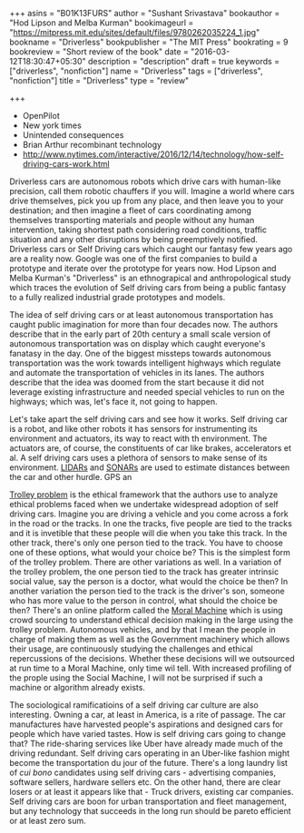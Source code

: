 +++
asins = "B01K13FURS"
author = "Sushant Srivastava"
bookauthor = "Hod Lipson and Melba Kurman"
bookimageurl = "https://mitpress.mit.edu/sites/default/files/9780262035224_1.jpg"
bookname = "Driverless"
bookpublisher = "The MIT Press"
bookrating = 9
bookreview = "Short review of the book"
date = "2016-03-12T18:30:47+05:30"
description = "description"
draft = true
keywords = ["driverless", "nonfiction"]
name = "Driverless"
tags = ["driverless", "nonfiction"]
title = "Driverless"
type = "review"

+++

* OpenPilot
* New york times
* Unintended consequences
* Brian Arthur recombinant technology
* http://www.nytimes.com/interactive/2016/12/14/technology/how-self-driving-cars-work.html


Driverless cars are autonomous robots which drive cars with human-like precision, call them robotic chauffers if you will. Imagine a world where cars drive themselves, pick you up from any place, and then leave you to your 
destination; and then imagine a fleet of cars coordinating among themselves transporting materials and people
without any human intervention, taking shortest path considering road conditions, traffic situation and any other
disruptions by being preemptively notified. Driverless cars or Self Driving cars which caught our fantasy few years ago are a reality now. Google was one of the first companies to build a prototype and iterate over the prototype
for years now. Hod Lipson and Melba Kurman's "Driverless" is an ethnograpical and anthropological study which traces the evolution of Self driving cars from being a public fantasy to a fully realized industrial grade prototypes and models.

The idea of self driving cars or at least autonomous transportation has caught public imagination for more than four decades now. The authors describe that in the early part of 20th century a small scale version of autonomous
transportation was on display which caught everyone's fanatasy in the day. One of the biggest missteps towards
autonomous transportation was the work towards intelligent highways which regulate and automate the transportation
of vehicles in its lanes. The authors describe that the idea was doomed from the start because it did not
leverage existing infrastructure and needed special vehicles to run on the highways; which was, let's face it, 
not going to happen.

Let's take apart the self driving cars and see how it works. Self driving car is a robot, and like other 
robots it has sensors for instrumenting its environment and actuators, its way to react with th environment.
The actuators are, of course, the constituents of car like brakes, accelerators et al. A self driving cars uses
a plethora of sensors to make sense of its environment. [LIDARs](https://en.wikipedia.org/wiki/Lidar) and [SONARs](https://en.wikipedia.org/wiki/Sonar) are used to estimate distances
between the car and other hurdle. GPS an



[Trolley problem](https://en.wikipedia.org/wiki/Trolley_problem) is the ethical framework that the authors use to
analyze ethical problems faced when we undertake widespread adoption of self driving cars. Imagine you are driving
a vehicle and you come across a fork in the road or the tracks. In one the tracks, five people are tied to the
tracks and it is invetible that these people will die when you take this track. In the other track, there's only
one person tied to the track. You have to choose one of these options, what would your choice be? This is the simplest form of the trolley problem. There are other variations as well. In a variation of the trolley problem,
the one person tied to the track has greater intrinsic social value, say the person is a doctor, what would the
choice be then? In another variation the person tied to the track is the driver's son, someone who has more
value to the person in control, what should the choice be then? There's an online platform called the [Moral Machine](http://moralmachine.mit.edu/) which is using crowd sourcing to understand ethical decision making in the large
using the trolley problem. Autonomous vehicles, and by that I mean the people in charge of making them as well
as the Government machinery which allows their usage, are continuously studying the challenges and ethical 
repercussions of the decisions. Whether these decisions will we outsourced at run time to a Moral Machine, only time wil tell. With increased profiling of the prople using the Social Machine, I will not be surprised if such a machine or algorithm already exists.


The sociological ramificatioins of a self driving car culture are also interesting. Owning a car, at least in America, is a rite of passage. The car manufactures have harvested people's aspirations and designed cars for 
people which have varied tastes. How is self driving cars going to change that? The ride-sharing services 
like Uber have already made much of the driving redundant. Self driving cars operating in an Uber-like fashion
might become the transportation du jour of the future. There's a long laundry list of *cui bono* candidates using self driving cars - advertising companies, software sellers, hardware sellers etc. On the other hand, there are clear losers or at least it appears like that - Truck drivers, existing car companies. Self driving cars are boon for urban transportation and fleet management, but any technology that succeeds in the long run should be pareto efficient or at least zero sum.

